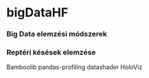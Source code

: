 # bigDataHF
### Big Data elemzési módszerek

### Reptéri késések elemzése

Bamboolib
pandas-profiling
datashader
HoloViz
